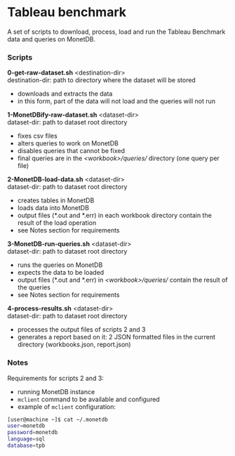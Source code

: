 # Tableau benchmark
A set of scripts to download, process, load and run the Tableau Benchmark data and queries on MonetDB.

### Scripts
**0-get-raw-dataset.sh** \<destination-dir>\
    destination-dir:    path to directory where the dataset will be stored
- downloads and extracts the data
- in this form, part of the data will not load and the queries will not run

**1-MonetDBify-raw-dataset.sh** \<dataset-dir>\
    dataset-dir:    path to dataset root directory
- fixes csv files
- alters queries to work on MonetDB
- disables queries that cannot be fixed
- final queries are in the *\<workbook\>/queries/* directory (one query per file)

**2-MonetDB-load-data.sh** \<dataset-dir>\
    dataset-dir:    path to dataset root directory
- creates tables in MonetDB
- loads data into MonetDB
- output files (\*.out and \*.err) in each workbook directory contain the result of the load operation
- see Notes section for requirements

**3-MonetDB-run-queries.sh** \<dataset-dir>\
    dataset-dir:    path to dataset root directory
- runs the queries on MonetDB
- expects the data to be loaded
- output files (\*.out and \*.err) in *\<workbook\>/queries/* contain the result of the queries
- see Notes section for requirements

**4-process-results.sh** \<dataset-dir>\
    dataset-dir:    path to dataset root directory
- processes the output files of scripts 2 and 3
- generates a report based on it: 2 JSON formatted files in the current directory (workbooks.json, report.json)

### Notes
Requirements for scripts 2 and 3:
- running MonetDB instance
- `mclient` command to be available and configured
- example of `mclient` configuration:
```sh
[user@machine ~]$ cat ~/.monetdb
user=monetdb
password=monetdb
language=sql
database=tpb
```
